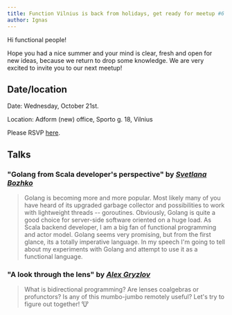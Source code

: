 ```yaml
---
title: Function Vilnius is back from holidays, get ready for meetup #6
author: Ignas
---
```


Hi functional people!

Hope you had a nice summer and your mind is clear, fresh and open for new
ideas, because we return to drop some knowledge. We are very excited to invite
you to our next meetup!


Date/location
-------------

Date: Wednesday, October 21st.

Location: Adform (new) office, Sporto g. 18, Vilnius

Please RSVP [here](http://www.meetup.com/functional-vilnius/events/223570957/).


Talks
-----


### "Golang from Scala developer's perspective" by [*Svetlana Bozhko*](https://twitter.com/sbozhko)

> Golang is becoming more and more popular. Most likely many of you have
> heard of its upgraded garbage collector and possibilities to work with
> lightweight threads -- goroutines. Obviously, Golang is quite a good choice for
> server-side software oriented on a huge load. As Scala backend developer, I am
> a big fan of functional programming and actor model. Golang seems very
> promising, but from the first glance, its a totally imperative language. In my
> speech I'm going to tell about my experiments with Golang and attempt to use it
> as a functional language.



### "A look through the lens" by [*Alex Gryzlov*](https://twitter.com/clayrat)

> What is bidirectional programming? Are lenses coalgebras or profunctors? Is any
> of this mumbo-jumbo remotely useful? Let's try to figure out together! 🐮

